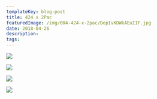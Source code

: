 ```yaml
---
templateKey: blog-post
title: 424 x 2Pac
featuredImage: /img/004-424-x-2pac/DepIvKDWkAEuIIF.jpg
date: 2018-04-26
description: 
tags: 
---
```

![](/img/004-424-x-2pac/alton-002_v1.jpg)

![](/img/004-424-x-2pac/DepIvKDWkAEuIIF.jpg)

![](/img/004-424-x-2pac/Desktop2_6.jpg)

![](/img/004-424-x-2pac/Desktop4_6.jpg)

